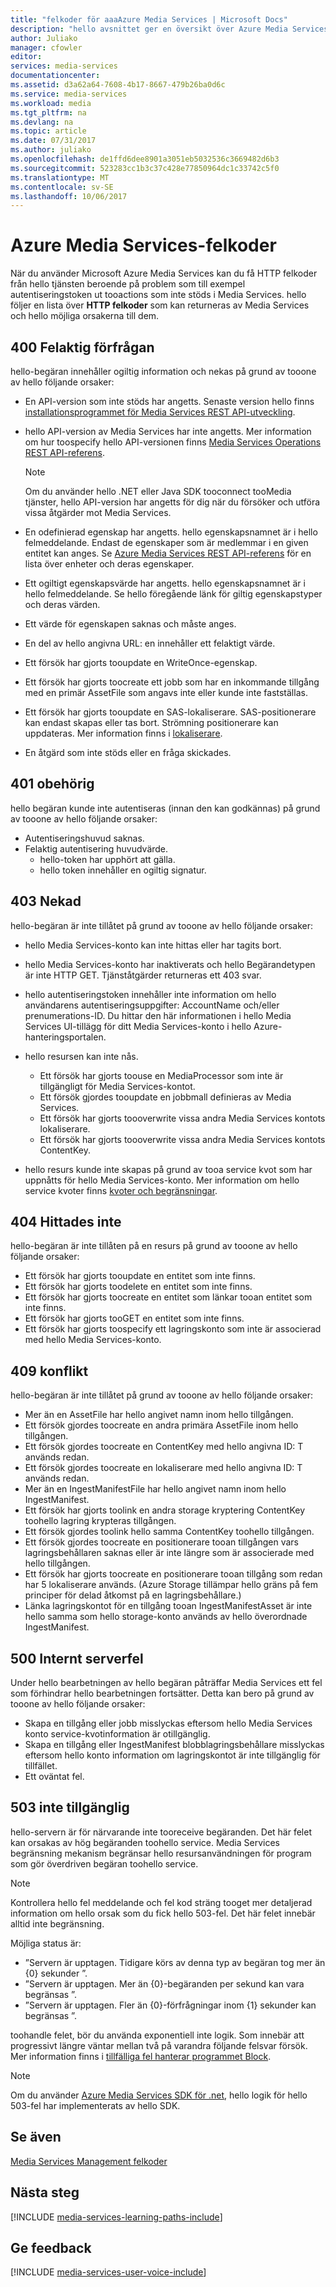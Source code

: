 ```yaml
---
title: "felkoder för aaaAzure Media Services | Microsoft Docs"
description: "hello avsnittet ger en översikt över Azure Media Services-felkoder."
author: Juliako
manager: cfowler
editor: 
services: media-services
documentationcenter: 
ms.assetid: d3a62a64-7608-4b17-8667-479b26ba0d6c
ms.service: media-services
ms.workload: media
ms.tgt_pltfrm: na
ms.devlang: na
ms.topic: article
ms.date: 07/31/2017
ms.author: juliako
ms.openlocfilehash: de1ffd6dee8901a3051eb5032536c3669482d6b3
ms.sourcegitcommit: 523283cc1b3c37c428e77850964dc1c33742c5f0
ms.translationtype: MT
ms.contentlocale: sv-SE
ms.lasthandoff: 10/06/2017
---
```

# <a name="azure-media-services-error-codes"></a>Azure Media Services-felkoder
När du använder Microsoft Azure Media Services kan du få HTTP felkoder från hello tjänsten beroende på problem som till exempel autentiseringstoken ut tooactions som inte stöds i Media Services. hello följer en lista över **HTTP felkoder** som kan returneras av Media Services och hello möjliga orsakerna till dem.  

## <a name="400-bad-request"></a>400 Felaktig förfrågan
hello-begäran innehåller ogiltig information och nekas på grund av tooone av hello följande orsaker:

* En API-version som inte stöds har angetts. Senaste version hello finns [installationsprogrammet för Media Services REST API-utveckling](media-services-rest-how-to-use.md).
* hello API-version av Media Services har inte angetts. Mer information om hur toospecify hello API-versionen finns [Media Services Operations REST API-referens](https://docs.microsoft.com/rest/api/media/operations/azure-media-services-rest-api-reference).
  
  > [!NOTE]
  > Om du använder hello .NET eller Java SDK tooconnect tooMedia tjänster, hello API-version har angetts för dig när du försöker och utföra vissa åtgärder mot Media Services.
  > 
  > 
* En odefinierad egenskap har angetts. hello egenskapsnamnet är i hello felmeddelande. Endast de egenskaper som är medlemmar i en given entitet kan anges. Se [Azure Media Services REST API-referens](https://docs.microsoft.com/rest/api/media/operations/azure-media-services-rest-api-reference) för en lista över enheter och deras egenskaper.
* Ett ogiltigt egenskapsvärde har angetts. hello egenskapsnamnet är i hello felmeddelande. Se hello föregående länk för giltig egenskapstyper och deras värden.
* Ett värde för egenskapen saknas och måste anges.
* En del av hello angivna URL: en innehåller ett felaktigt värde.
* Ett försök har gjorts tooupdate en WriteOnce-egenskap.
* Ett försök har gjorts toocreate ett jobb som har en inkommande tillgång med en primär AssetFile som angavs inte eller kunde inte fastställas.
* Ett försök har gjorts tooupdate en SAS-lokaliserare. SAS-positionerare kan endast skapas eller tas bort. Strömning positionerare kan uppdateras. Mer information finns i [lokaliserare](https://docs.microsoft.com/rest/api/media/operations/locator).
* En åtgärd som inte stöds eller en fråga skickades.

## <a name="401-unauthorized"></a>401 obehörig
hello begäran kunde inte autentiseras (innan den kan godkännas) på grund av tooone av hello följande orsaker:

* Autentiseringshuvud saknas.
* Felaktig autentisering huvudvärde.
  * hello-token har upphört att gälla. 
  * hello token innehåller en ogiltig signatur.

## <a name="403-forbidden"></a>403 Nekad
hello-begäran är inte tillåtet på grund av tooone av hello följande orsaker:

* hello Media Services-konto kan inte hittas eller har tagits bort.
* hello Media Services-konto har inaktiverats och hello Begärandetypen är inte HTTP GET. Tjänståtgärder returneras ett 403 svar.
* hello autentiseringstoken innehåller inte information om hello användarens autentiseringsuppgifter: AccountName och/eller prenumerations-ID. Du hittar den här informationen i hello Media Services UI-tillägg för ditt Media Services-konto i hello Azure-hanteringsportalen.
* hello resursen kan inte nås.
  
  * Ett försök har gjorts toouse en MediaProcessor som inte är tillgängligt för Media Services-kontot.
  * Ett försök gjordes tooupdate en jobbmall definieras av Media Services.
  * Ett försök har gjorts toooverwrite vissa andra Media Services kontots lokaliserare.
  * Ett försök har gjorts toooverwrite vissa andra Media Services kontots ContentKey.
* hello resurs kunde inte skapas på grund av tooa service kvot som har uppnåtts för hello Media Services-konto. Mer information om hello service kvoter finns [kvoter och begränsningar](media-services-quotas-and-limitations.md).

## <a name="404-not-found"></a>404 Hittades inte
hello-begäran är inte tillåten på en resurs på grund av tooone av hello följande orsaker:

* Ett försök har gjorts tooupdate en entitet som inte finns.
* Ett försök har gjorts toodelete en entitet som inte finns.
* Ett försök har gjorts toocreate en entitet som länkar tooan entitet som inte finns.
* Ett försök har gjorts tooGET en entitet som inte finns.
* Ett försök har gjorts toospecify ett lagringskonto som inte är associerad med hello Media Services-konto.  

## <a name="409-conflict"></a>409 konflikt
hello-begäran är inte tillåtet på grund av tooone av hello följande orsaker:

* Mer än en AssetFile har hello angivet namn inom hello tillgången.
* Ett försök gjordes toocreate en andra primära AssetFile inom hello tillgången.
* Ett försök gjordes toocreate en ContentKey med hello angivna ID: T används redan.
* Ett försök gjordes toocreate en lokaliserare med hello angivna ID: T används redan.
* Mer än en IngestManifestFile har hello angivet namn inom hello IngestManifest.
* Ett försök har gjorts toolink en andra storage kryptering ContentKey toohello lagring krypteras tillgången.
* Ett försök gjordes toolink hello samma ContentKey toohello tillgången.
* Ett försök gjordes toocreate en positionerare tooan tillgången vars lagringsbehållaren saknas eller är inte längre som är associerade med hello tillgången.
* Ett försök har gjorts toocreate en positionerare tooan tillgång som redan har 5 lokaliserare används. (Azure Storage tillämpar hello gräns på fem principer för delad åtkomst på en lagringsbehållare.)
* Länka lagringskontot för en tillgång tooan IngestManifestAsset är inte hello samma som hello storage-konto används av hello överordnade IngestManifest.  

## <a name="500-internal-server-error"></a>500 Internt serverfel
Under hello bearbetningen av hello begäran påträffar Media Services ett fel som förhindrar hello bearbetningen fortsätter. Detta kan bero på grund av tooone av hello följande orsaker:

* Skapa en tillgång eller jobb misslyckas eftersom hello Media Services konto service-kvotinformation är otillgänglig.
* Skapa en tillgång eller IngestManifest blobblagringsbehållare misslyckas eftersom hello konto information om lagringskontot är inte tillgänglig för tillfället.
* Ett oväntat fel.

## <a name="503-service-unavailable"></a>503 inte tillgänglig
hello-servern är för närvarande inte tooreceive begäranden. Det här felet kan orsakas av hög begäranden toohello service. Media Services begränsning mekanism begränsar hello resursanvändningen för program som gör överdriven begäran toohello service.

> [!NOTE]
> Kontrollera hello fel meddelande och fel kod sträng tooget mer detaljerad information om hello orsak som du fick hello 503-fel. Det här felet innebär alltid inte begränsning.
> 
> 

Möjliga status är:

* ”Servern är upptagen. Tidigare körs av denna typ av begäran tog mer än {0} sekunder ”.
* ”Servern är upptagen. Mer än {0}-begäranden per sekund kan vara begränsas ”.
* ”Servern är upptagen. Fler än {0}-förfrågningar inom {1} sekunder kan begränsas ”.

toohandle felet, bör du använda exponentiell inte logik. Som innebär att progressivt längre väntar mellan två på varandra följande felsvar försök.  Mer information finns i [tillfälliga fel hanterar programmet Block](https://msdn.microsoft.com/library/hh680905.aspx).

> [!NOTE]
> Om du använder [Azure Media Services SDK för .net](https://github.com/Azure/azure-sdk-for-media-services/tree/master), hello logik för hello 503-fel har implementerats av hello SDK.  
> 
> 

## <a name="see-also"></a>Se även
[Media Services Management felkoder](http://msdn.microsoft.com/library/windowsazure/dn167016.aspx)

## <a name="next-steps"></a>Nästa steg
[!INCLUDE [media-services-learning-paths-include](../../includes/media-services-learning-paths-include.md)]

## <a name="provide-feedback"></a>Ge feedback
[!INCLUDE [media-services-user-voice-include](../../includes/media-services-user-voice-include.md)]

